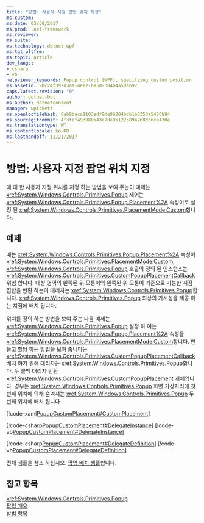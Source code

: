 ```yaml
---
title: "방법: 사용자 지정 팝업 위치 지정"
ms.custom: 
ms.date: 03/30/2017
ms.prod: .net-framework
ms.reviewer: 
ms.suite: 
ms.technology: dotnet-wpf
ms.tgt_pltfrm: 
ms.topic: article
dev_langs:
- csharp
- vb
helpviewer_keywords: Popup control [WPF], specifying custom position
ms.assetid: 28c24f39-d3aa-4ee2-b950-384b4a5dab92
caps.latest.revision: "9"
author: dotnet-bot
ms.author: dotnetcontent
manager: wpickett
ms.openlocfilehash: 0ab9baca1103adf8de96204bdb1b3353a5456b94
ms.sourcegitcommit: 4f3fef493080a43e70e951223894768d36ce430a
ms.translationtype: MT
ms.contentlocale: ko-KR
ms.lasthandoff: 11/21/2017
---
```

# <a name="how-to-specify-a-custom-popup-position"></a>방법: 사용자 지정 팝업 위치 지정
에 대 한 사용자 지정 위치를 지정 하는 방법을 보여 주는이 예제는 <xref:System.Windows.Controls.Primitives.Popup> 제어는 <xref:System.Windows.Controls.Primitives.Popup.Placement%2A> 속성이로 설정 된 <xref:System.Windows.Controls.Primitives.PlacementMode.Custom>합니다.  
  
## <a name="example"></a>예제  
 때는 <xref:System.Windows.Controls.Primitives.Popup.Placement%2A> 속성이 <xref:System.Windows.Controls.Primitives.PlacementMode.Custom>, <xref:System.Windows.Controls.Primitives.Popup> 호출의 정의 된 인스턴스는 <xref:System.Windows.Controls.Primitives.CustomPopupPlacementCallback> 위임 합니다. 대상 영역의 왼쪽된 위 모퉁이의 왼쪽된 위 모퉁이 기준으로 가능한 지점 집합을 반환 하는이 대리자는 <xref:System.Windows.Controls.Primitives.Popup>합니다. <xref:System.Windows.Controls.Primitives.Popup> 최상의 가시성을 제공 하는 지점에 배치 됩니다.  
  
 위치를 정의 하는 방법을 보여 주는 다음 예제는 <xref:System.Windows.Controls.Primitives.Popup> 설정 하 여는 <xref:System.Windows.Controls.Primitives.Popup.Placement%2A> 속성을 <xref:System.Windows.Controls.Primitives.PlacementMode.Custom>합니다. 만들고 할당 하는 방법을 보여 줍니다는 <xref:System.Windows.Controls.Primitives.CustomPopupPlacementCallback> 배치 하기 위해 대리자는 <xref:System.Windows.Controls.Primitives.Popup>합니다.  두 콜백 대리자 반환 <xref:System.Windows.Controls.Primitives.CustomPopupPlacement> 개체입니다.  경우는 <xref:System.Windows.Controls.Primitives.Popup> 화면 가장자리에 첫 번째 위치에 의해 숨겨져는 <xref:System.Windows.Controls.Primitives.Popup> 두 번째 위치에 배치 됩니다.  
  
 [!code-xaml[PopupCustomPlacement#CustomPlacement](../../../../samples/snippets/csharp/VS_Snippets_Wpf/PopupCustomPlacement/CSharp/Window1.xaml#customplacement)]  
  
 [!code-csharp[PopupCustomPlacement#DelegateInstance](../../../../samples/snippets/csharp/VS_Snippets_Wpf/PopupCustomPlacement/CSharp/Window1.xaml.cs#delegateinstance)]
 [!code-vb[PopupCustomPlacement#DelegateInstance](../../../../samples/snippets/visualbasic/VS_Snippets_Wpf/PopupCustomPlacement/visualbasic/window1.xaml.vb#delegateinstance)]  
  
 [!code-csharp[PopupCustomPlacement#DelegateDefinition](../../../../samples/snippets/csharp/VS_Snippets_Wpf/PopupCustomPlacement/CSharp/Window1.xaml.cs#delegatedefinition)]
 [!code-vb[PopupCustomPlacement#DelegateDefinition](../../../../samples/snippets/visualbasic/VS_Snippets_Wpf/PopupCustomPlacement/visualbasic/window1.xaml.vb#delegatedefinition)]  
  
 전체 샘플을 참조 하십시오. [팝업 배치 샘플](http://go.microsoft.com/fwlink/?LinkID=160032)합니다.  
  
## <a name="see-also"></a>참고 항목  
 <xref:System.Windows.Controls.Primitives.Popup>  
 [팝업 개요](../../../../docs/framework/wpf/controls/popup-overview.md)  
 [방법 항목](../../../../docs/framework/wpf/controls/popup-how-to-topics.md)
